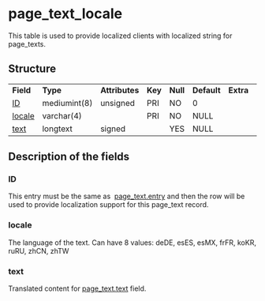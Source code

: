 # page\_text\_locale

This table is used to provide localized clients with localized string for page\_texts.

## Structure

|                                      |              |                |         |          |             |           |             |
|--------------------------------------|--------------|----------------|---------|----------|-------------|-----------|-------------|
| **Field**                            | **Type**     | **Attributes** | **Key** | **Null** | **Default** | **Extra** | **Comment** |
| [ID](#id)                            | mediumint(8) | unsigned       | PRI     | NO       | 0           |           |             |
| [locale](#locale)                    | varchar(4)   |                | PRI     | NO       | NULL        |           |             |
| [text](#text)                        | longtext     | signed         |         | YES      | NULL        |           |             |

## Description of the fields

### ID

This entry must be the same as  [page\_text.entry](page_text.md#entry) and then the row will be used to provide localization support for this page\_text record.

### locale

The language of the text.
Can have 8 values: deDE, esES, esMX, frFR, koKR, ruRU, zhCN, zhTW

### text

Translated content for [page\_text.text](page_text.md#text) field.

